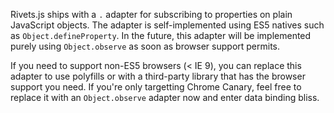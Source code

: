 Rivets.js ships with a `.` adapter for subscribing to properties on plain JavaScript objects. The adapter is self-implemented using ES5 natives such as `Object.defineProperty`. In the future, this adapter will be implemented purely using `Object.observe` as soon as browser support permits.

If you need to support non-ES5 browsers (< IE 9), you can replace this adapter to use polyfills or with a third-party library that has the browser support you need. If you're only targetting Chrome Canary, feel free to replace it with an `Object.observe` adapter now and enter data binding bliss.
